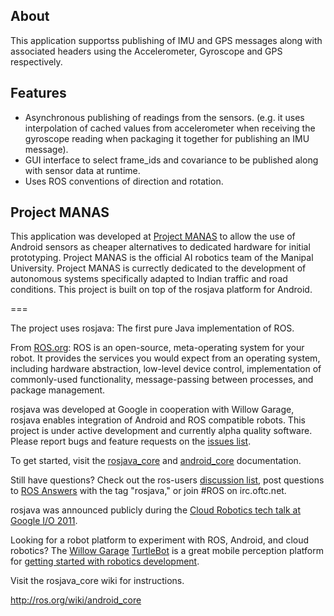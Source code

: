 About
---
This application supportss publishing of IMU and GPS messages along with associated headers using the Accelerometer, Gyroscope and GPS respectively.

Features
---
 - Asynchronous publishing of readings from the sensors. (e.g. it uses interpolation of cached values from accelerometer when receiving the gyroscope reading when packaging it together for publishing an IMU message).
 - GUI interface to select frame_ids and covariance to be published along with sensor data at runtime.
 - Uses ROS conventions of direction and rotation.

Project MANAS
---
This application was developed at [Project MANAS](http://projectmanas.in/) to allow the use of Android sensors as cheaper alternatives to dedicated hardware for initial prototyping. Project MANAS is the official AI robotics team of the Manipal University. Project MANAS is currectly dedicated to the development of autonomous systems specifically adapted to Indian traffic and road conditions. This project is built on top of the rosjava platform for Android.

===

The project uses rosjava: The first pure Java implementation of ROS.

From [ROS.org](http://www.ros.org/wiki/): ROS is an open-source, meta-operating system for your robot. It provides the services you would expect from an operating system, including hardware abstraction, low-level device control, implementation of commonly-used functionality, message-passing between processes, and package management.

rosjava was developed at Google in cooperation with Willow Garage, rosjava enables integration of Android and ROS compatible robots. This project is under active development and currently alpha quality software. Please report bugs and feature requests on the [issues list](https://github.com/rosjava/rosjava/issues?state=open).

To get started, visit the [rosjava_core](http://rosjava.github.com/rosjava_core/) and [android_core](http://rosjava.github.com/android_core/) documentation.

Still have questions? Check out the ros-users [discussion list](https://code.ros.org/mailman/listinfo/ros-users), post questions to [ROS Answers](http://answers.ros.org/questions/) with the tag "rosjava," or join #ROS on irc.oftc.net.

rosjava was announced publicly during the [Cloud Robotics tech talk at Google I/O 2011](http://www.youtube.com/watch?feature=player_embedded&v=FxXBUp-4800).

Looking for a robot platform to experiment with ROS, Android, and cloud robotics? The [Willow Garage](http://www.willowgarage.com/) [TurtleBot](http://www.willowgarage.com/turtlebot) is a great mobile perception platform for [getting started with robotics development](http://www.youtube.com/watch?feature=player_embedded&v=MOEjL8JDvd0).

Visit the rosjava_core wiki for instructions.

http://ros.org/wiki/android_core
